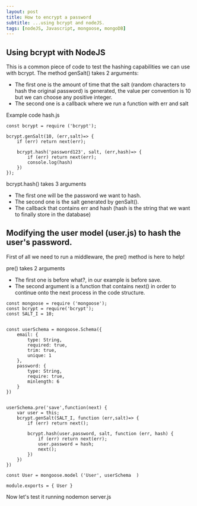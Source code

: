 ```yaml
---
layout: post
title: How to encrypt a password
subtitle: ...using bcrypt and nodeJS.
tags: [nodeJS, Javascript, mongoose, mongoDB]
---
```


## Using bcrypt with NodeJS ##

This is a common piece of code to test the hashing capabilities we can use with bcrypt.
The method genSalt() takes 2 arguments: 
- The  first one is the amount of time that the salt (random characters to hash the original password) is generated, the value per convention is 10 but we can choose any positive integer.
- The second one is a callback where we run a function with err and salt

Example code hash.js
```
const bcrypt = require ('bcrypt');

bcrypt.genSalt(10, (err,salt)=> {
    if (err) return next(err);

    bcrypt.hash('password123', salt, (err,hash)=> {
        if (err) return next(err);
        console.log(hash)
    })
});
```

bcrypt.hash() takes 3 arguments
- The first one will be the password we want to hash.
- The second one is the salt generated by genSalt().
- The callback that contains err and hash (hash is the string that we want to finally store in the database)

## Modifying the user model (user.js) to hash the user's password. ##
First of all we need to run a middleware, the pre() method is here to help!

pre() takes 2 arguments
- The first one is before what?, in our example is before save. 
- The second argument is a function that contains next() in order to continue onto the next process in the code structure.

```
const mongoose = require ('mongoose');
const bcrypt = require('bcrypt');
const SALT_I = 10;
 

const userSchema = mongoose.Schema({
    email: {
        type: String,
        required: true,
        trim: true,
        unique: 1
    },
    password: {
        type: String,
        require: true,
        minlength: 6
    } 
})


userSchema.pre('save',function(next) {
    var user = this;
    bcrypt.genSalt(SALT_I, function (err,salt)=> {
        if (err) return next();
        
        bcrypt.hash(user.password, salt, function (err, hash) {
            if (err) return next(err);
            user.password = hash;
            next();
        })
    })
})

const User = mongoose.model ('User', userSchema  )

module.exports = { User } 
```

Now let's test it running nodemon server.js

